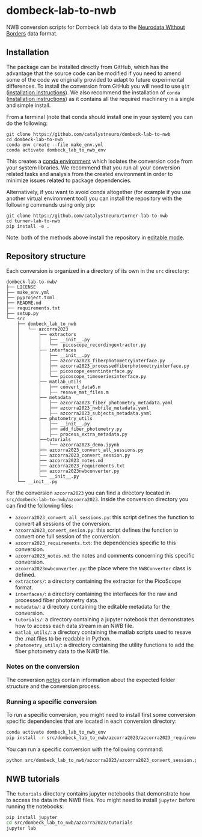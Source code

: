 # dombeck-lab-to-nwb
NWB conversion scripts for Dombeck lab data to the [Neurodata Without Borders](https://nwb-overview.readthedocs.io/) data format.


## Installation
The package can be installed directly from GitHub, which has the advantage that the source code can be modified if you need to amend some of the code we originally provided to adapt to future experimental differences.
To install the conversion from GitHub you will need to use `git` ([installation instructions](https://github.com/git-guides/install-git)). We also recommend the installation of `conda` ([installation instructions](https://docs.conda.io/en/latest/miniconda.html)) as it contains
all the required machinery in a single and simple install.

From a terminal (note that conda should install one in your system) you can do the following:

```
git clone https://github.com/catalystneuro/dombeck-lab-to-nwb
cd dombeck-lab-to-nwb
conda env create --file make_env.yml
conda activate dombeck_lab_to_nwb_env
```

This creates a [conda environment](https://docs.conda.io/projects/conda/en/latest/user-guide/concepts/environments.html) which isolates the conversion code from your system libraries.
We recommend that you run all your conversion related tasks and analysis from the created environment in order to minimize issues related to package dependencies.

Alternatively, if you want to avoid conda altogether (for example if you use another virtual environment tool)
you can install the repository with the following commands using only pip:

```
git clone https://github.com/catalystneuro/turner-lab-to-nwb
cd turner-lab-to-nwb
pip install -e .
```

Note:
both of the methods above install the repository in [editable mode](https://pip.pypa.io/en/stable/cli/pip_install/#editable-installs).

## Repository structure
Each conversion is organized in a directory of its own in the `src` directory:

    dombeck-lab-to-nwb/
    ├── LICENSE
    ├── make_env.yml
    ├── pyproject.toml
    ├── README.md
    ├── requirements.txt
    ├── setup.py
    └── src
        ├── dombeck_lab_to_nwb
        │   └── azcorra2023
        │       ├── extractors
        │       │   ├── __init__.py
        │       │   └──  picoscope_recordingextractor.py
        │       ├── interfaces
        │       │   ├── __init__.py
        │       │   ├── azcorra2023_fiberphotometryinterface.py
        │       │   ├── azcorra2023_processedfiberphotometryinterface.py
        │       │   ├── picoscope_eventinterface.py
        │       │   └── picoscope_timeseriesinterface.py
        │       ├── matlab_utils
        │       │   ├── convert_data6.m
        │       │   ├── resave_mat_files.m
        │       ├── metadata
        │       │   ├── azcorra2023_fiber_photometry_metadata.yaml
        │       │   ├── azcorra2023_nwbfile_metadata.yaml
        │       │   ├── azcorra2023_subjects_metadata.yaml
        │       ├── photometry_utils
        │       │   ├── __init__.py
        │       │   ├── add_fiber_photometry.py
        │       │   ├── process_extra_metadata.py
        │       ├──tutorials
        │       │   └── azcorra2023_demo.ipynb
        │       ├── azcorra2023_convert_all_sessions.py
        │       ├── azcorra2023_convert_session.py
        │       ├── azcorra2023_notes.md
        │       ├── azcorra2023_requirements.txt
        │       ├── azcorra2023nwbconverter.py
        │       └── __init__.py
        └── __init__.py

For the conversion `azcorra2023` you can find a directory located in `src/dombeck-lab-to-nwb/azcorra2023`.
Inside the conversion directory you can find the following files:

* `azcorra2023_convert_all_sessions.py`: this script defines the function to convert all sessions of the conversion.
* `azcorra2023_convert_sesion.py`: this script defines the function to convert one full session of the conversion.
* `azcorra2023_requirements.txt`: the dependencies specific to this conversion.
* `azcorra2023_notes.md`: the notes and comments concerning this specific conversion.
* `azcorra2023nwbconverter.py`: the place where the `NWBConverter` class is defined.
* `extractors/`: a directory containing the extractor for the PicoScope format.
* `interfaces/`: a directory containing the interfaces for the raw and processed fiber photometry data.
* `metadata/`: a directory containing the editable metadata for the conversion.
* `tutorials/`: a directory containing a jupyter notebook that demonstrates how to access each data stream in an NWB file.
* `matlab_utils/`: a directory containing the matlab scripts used to resave the .mat files to be readable in Python.
* `photometry_utils/`: a directory containing the utility functions to add the fiber photometry data to the NWB file.

### Notes on the conversion

The conversion [notes](https://github.com/catalystneuro/dombeck-lab-to-nwb/blob/main/src/dombeck_lab_to_nwb/azcorra2023/azcorra2023_notes.md)
contain information about the expected folder structure and the conversion process.

### Running a specific conversion
To run a specific conversion, you might need to install first some conversion specific dependencies that are located in each conversion directory:

```bash
conda activate dombeck_lab_to_nwb_env
pip install -r src/dombeck_lab_to_nwb/azcorra2023/azcorra2023_requirements.txt
```

You can run a specific conversion with the following command:
```bash
python src/dombeck_lab_to_nwb/azcorra2023/azcorra2023_convert_session.py
```

## NWB tutorials

The `tutorials` directory contains jupyter notebooks that demonstrate how to access the data in the NWB files.
You might need to install `jupyter` before running the notebooks:

```bash
pip install jupyter
cd src/dombeck_lab_to_nwb/azcorra2023/tutorials
jupyter lab
```
